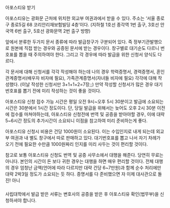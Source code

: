아포스티유 받기

아포스티유는 광화문 근처에 위치한 외교부 여권과에서 받을 수 있다. 주소는 ‘서울 종로구 종로5길 68 코리안리재보험빌딩 4층’이다. (지하철 1호선 종각역 1번 출구, 3호선 안국역 6번 출구, 5호선 광화문역 2번 출구 방향)

앞에서 분류한 두가지 문서 종류에 따라 발급창구가 구분되어 있다. 즉 정부기관발행으로 원본에 직접 받는 경우와 공증된 문서에 받는 경우이다. 창구별로 대기순도 다르니 번호표를 뽑을 때 주의하여야 한다. 그리고 각 경우에 따라 발급을 위한 신청서 양식도 다르다. 

각 문서에 대해 신청서를 각각 작성해야 하는데 나의 경우 학력증명서, 경력증명서, 혼인관계증명서(배우자 비자에 필요), 가족관계증명서(자녀들 비자에 필요) 각각에 대해 작성했다. (이날 작성한 신청서만 3+1+1+2=7장;;) 만약 작성할 신청서가 많은 경우 대기번호표를 뽑기 전에 미리 작성하는 것이 좋을 것이다.

아포스티유 신청 접수 가능 시간은 평일 오전 9시~오후 5시 30분이고 발급에 소요되는 시간은 30분에서 1시간 정도이다. 단, 당일 발급을 위해서는 늦어도 오후 2시 30분 이전에 접수를 마쳐야하는데, 아포스티유 신청전에 번역 및 공증을 받아야할 경우, 이에 대략 5~6시간 정도의 추가시간이 소요되니 이점을 참고하여 미리 준비하는게 좋다.

아포스티유 신청시 비용은 건당 1000원이 소요된다. 이는 수입인지로 내게 되는데 외교부 여권과 내 별도 창구에서 따로 판매하고 있다. 대기번호표를 뽑고 나서 자기 차례가 오기 전에 필요한 수만큼 1000원짜리 인지를 미리 사두는 것이 편리할 것이다.

참고로 보통 아포스티유 신청도 번역 및 공증 사무소에서 대행을 해준다. 당연히 무료는 아니다. 본인의 시간이 돈 보다 귀한 경우는 대행을 하면 매우 편리할 것이다. 전체 대행의 경우 엄청난 금액(언어에 따라 다르지만 대략 건당 6~7만원)과 함께 순수 처리에만 대략 2박3일 정도가 소요되는 듯 하다.
증명서를 다 준비했으면 자 이제 대사관으로 돌진! 아니

###
사립대학에서 발급 받은 서류는 변호사의 공증을 받은 후 아포스티유 확인(법무부)을 신청하셔야 합니다.
